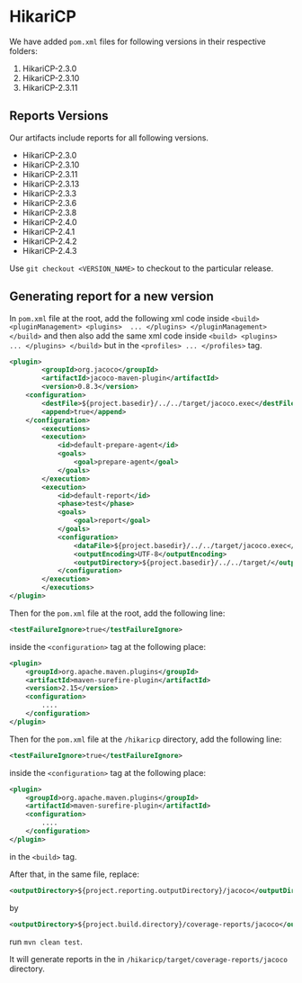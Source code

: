 # HikariCP

We have added `pom.xml` files for following versions in their respective folders:

1. HikariCP-2.3.0
2. HikariCP-2.3.10
3. HikariCP-2.3.11

## Reports Versions

Our artifacts include reports for all following versions.

* HikariCP-2.3.0
* HikariCP-2.3.10
* HikariCP-2.3.11
* HikariCP-2.3.13
* HikariCP-2.3.3
* HikariCP-2.3.6
* HikariCP-2.3.8
* HikariCP-2.4.0
* HikariCP-2.4.1
* HikariCP-2.4.2
* HikariCP-2.4.3


Use `git checkout <VERSION_NAME>` to checkout to the particular release.

## Generating report for a new version

In `pom.xml` file at the root, add the following xml code inside ```<build> <pluginManagement> <plugins>  ... </plugins> </pluginManagement> </build>``` and then also add the same xml code inside ```<build> <plugins> ... </plugins> </build>``` but in the `<profiles> ... </profiles>` tag.

```xml
<plugin>
        <groupId>org.jacoco</groupId>
        <artifactId>jacoco-maven-plugin</artifactId>
        <version>0.8.3</version>
    <configuration>
        <destFile>${project.basedir}/../../target/jacoco.exec</destFile>
        <append>true</append>
    </configuration>
        <executions>
        <execution>
            <id>default-prepare-agent</id>
            <goals>
                <goal>prepare-agent</goal>
            </goals>
        </execution>
        <execution>
            <id>default-report</id>
            <phase>test</phase>
            <goals>
                <goal>report</goal>
            </goals>
            <configuration>
                <dataFile>${project.basedir}/../../target/jacoco.exec</dataFile>
                <outputEncoding>UTF-8</outputEncoding>
                <outputDirectory>${project.basedir}/../../target/</outputDirectory>
            </configuration>
        </execution>
        </executions>
</plugin>
```

Then for the `pom.xml` file at the root, add the following line:

```xml
<testFailureIgnore>true</testFailureIgnore>
```

inside the `<configuration>` tag at the following place:

```xml
<plugin>
    <groupId>org.apache.maven.plugins</groupId>
    <artifactId>maven-surefire-plugin</artifactId>
    <version>2.15</version>
    <configuration>
        ....
    </configuration>
</plugin>
```

Then for the `pom.xml` file at the `/hikaricp` directory, add the following line:

```xml
<testFailureIgnore>true</testFailureIgnore>
```

inside the `<configuration>` tag at the following place:

```xml
<plugin>
    <groupId>org.apache.maven.plugins</groupId>
    <artifactId>maven-surefire-plugin</artifactId>
    <configuration>
        ....
    </configuration>
</plugin>
```
in the `<build>` tag.

After that, in the same file, replace:

```xml
<outputDirectory>${project.reporting.outputDirectory}/jacoco</outputDirectory>
```

by

```xml
<outputDirectory>${project.build.directory}/coverage-reports/jacoco</outputDirectory>
```

run `mvn clean test`.

It will generate reports in the in `/hikaricp/target/coverage-reports/jacoco` directory.
